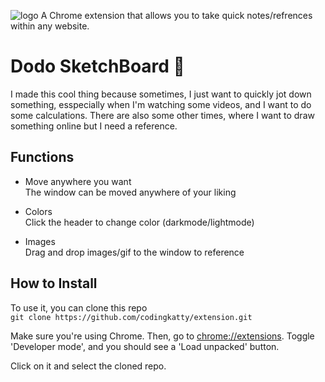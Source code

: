 ![logo](https://i.imgur.com/hGJ3Jf1.png)
A Chrome extension that allows you to take quick notes/refrences within any website.

# Dodo SketchBoard 🦤
I made this cool thing because sometimes, I just want to quickly jot down something, esspecially when I'm watching some videos, and I want to do some calculations. There are also some other times, where I want to draw something online but I need a reference.

## Functions
- Move anywhere you want <br>
The window can be moved anywhere of your liking

- Colors <br>
Click the header to change color (darkmode/lightmode)

- Images <br>
Drag and drop images/gif to the window to reference

## How to Install
To use it, you can clone this repo <br>
`git clone https://github.com/codingkatty/extension.git`

Make sure you're using Chrome. Then, go to [chrome://extensions](chrome://extensions/). Toggle 'Developer mode', and you should see a 'Load unpacked' button.

Click on it and select the cloned repo.